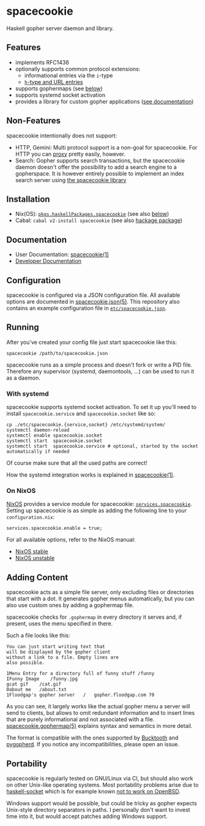 # spacecookie

Haskell gopher server daemon and library.

## Features

* implements RFC1436
* optionally supports common protocol extensions:
  * informational entries via the `i`-type
  * [`h`-type and URL entries](http://gopher.quux.org:70/Archives/Mailing%20Lists/gopher/gopher.2002-02%7C/MBOX-MESSAGE/34)
* supports gophermaps (see [below](#adding-content))
* supports systemd socket activation
* provides a library for custom gopher applications ([see documentation](http://hackage.haskell.org/package/spacecookie/docs/Network-Gopher.html))

## Non-Features

spacecookie intentionally does not support:

* HTTP, Gemini: Multi protocol support is a non-goal for spacecookie.
  For HTTP you can [proxy](https://github.com/sternenseemann/gopher-proxy)
  pretty easily, however.
* Search: Gopher supports search transactions, but the spacecookie daemon doesn't offer
  the possibility to add a search engine to a gopherspace. It is however
  entirely possible to implement an index search server using [the
  spacecookie library](https://hackage.haskell.org/package/spacecookie/docs/Network-Gopher.html)

## Installation

* Nix(OS): [`pkgs.haskellPackages.spacecookie`](https://search.nixos.org/packages?channel=unstable&from=0&size=50&sort=relevance&query=spacecookie)
  (see also [below](#on-nixos))
* Cabal: `cabal v2-install spacecookie`
  (see also [hackage package](http://hackage.haskell.org/package/spacecookie))

## Documentation

* User Documentation: [spacecookie(1)](https://sternenseemann.github.io/spacecookie/spacecookie.1.html)
* [Developer Documentation](https://hackage.haskell.org/package/spacecookie)

## Configuration

spacecookie is configured via a JSON configuration file.
All available options are documented in
[spacecookie.json(5)](https://sternenseemann.github.io/spacecookie/spacecookie.json.5.html).
This repository also contains an example configuration file in
[`etc/spacecookie.json`](./etc/spacecookie.json).

## Running

After you've created your config file just start spacecookie like this:

	spacecookie /path/to/spacecookie.json

spacecookie runs as a simple process and doesn't fork or write a PID file.
Therefore any supervisor (systemd, daemontools, ...) can be used to run
it as a daemon.

### With systemd

spacecookie supports systemd socket activation. To set it up you'll need
to install `spacecookie.service` and `spacecookie.socket` like so:

	cp ./etc/spacecookie.{service,socket} /etc/systemd/system/
	systemctl daemon-reload
	systemctl enable spacecookie.socket
	systemctl start  spacecookie.socket
	systemctl start  spacecookie.service # optional, started by the socket automatically if needed

Of course make sure that all the used paths are correct!

How the systemd integration works is explained in
[spacecookie(1)](https://sternenseemann.github.io/spacecookie/spacecookie.1.html#SYSTEMD_INTEGRATION).

### On NixOS

[NixOS](https://nixos.org/nixos/) provides a service module for spacecookie:
[`services.spacecookie`](https://github.com/NixOS/nixpkgs/blob/master/nixos/modules/services/networking/spacecookie.nix).
Setting up spacecookie is as simple as adding the following line to your `configuration.nix`:

	services.spacecookie.enable = true;

For all available options, refer to the NixOS manual:

* [NixOS stable](https://nixos.org/manual/nixos/stable/options.html#opt-services.spacecookie.enable)
* [NixOS unstable](https://nixos.org/manual/nixos/unstable/options.html#opt-services.spacecookie.enable)

## Adding Content

spacecookie acts as a simple file server, only excluding files
or directories that start with a dot. It generates gopher menus
automatically, but you can also use custom ones by adding a
gophermap file.

spacecookie checks for `.gophermap` in every directory it serves and,
if present, uses the menu specified in there.

Such a file looks like this:

	You can just start writing text that
	will be displayed by the gopher client
	without a link to a file. Empty lines are
	also possible.

	1Menu Entry for a directory full of funny stuff	/funny
	IFunny Image	/funny.jpg
	gcat gif	/cat.gif
	0about me	/about.txt
	1Floodgap's gopher server	/	gopher.floodgap.com	70

As you can see, it largely works like the actual gopher menu a server will
send to clients, but allows to omit redundant information and to insert
lines that are purely informational and not associated with a file.
[spacecookie.gophermap(5)](https://sternenseemann.github.io/spacecookie/spacecookie.gophermap.5.html)
explains syntax and semantics in more detail.

The format is compatible with the ones supported by
[Bucktooth](gopher://gopher.floodgap.com/1/buck/) and
[pygopherd](https://github.com/jgoerzen/pygopherd).
If you notice any incompatibilities, please open an issue.

## Portability

spacecookie is regularly tested on GNU/Linux via CI, but
should also work on other Unix-like operating systems.
Most portability problems arise due to
[haskell-socket](https://github.com/lpeterse/haskell-socket)
which is for example known
[not to work on OpenBSD](https://github.com/lpeterse/haskell-socket/issues/63).

Windows support would be possible, but could be tricky as gopher
expects Unix-style directory separators in paths. I personally
don't want to invest time into it, but would accept patches adding
Windows support.
